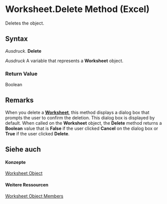 
# Worksheet.Delete Method (Excel)

Deletes the object.


## Syntax

 _Ausdruck_. **Delete**

 _Ausdruck_ A variable that represents a **Worksheet** object.


### Return Value

Boolean


## Remarks

When you delete a  **[Worksheet](182b705e-854a-81cc-a4b0-59b942de55ae.md)**, this method displays a dialog box that prompts the user to confirm the deletion. This dialog box is displayed by default. When called on the **Worksheet** object, the **Delete** method returns a **Boolean** value that is **False** if the user clicked **Cancel** on the dialog box or **True** if the user clicked **Delete**.


## Siehe auch


#### Konzepte


[Worksheet Object](182b705e-854a-81cc-a4b0-59b942de55ae.md)
#### Weitere Ressourcen


[Worksheet Object Members](http://msdn.microsoft.com/library/f8c1afea-1a1c-f5e4-37e3-52c434c8c157%28Office.15%29.aspx)